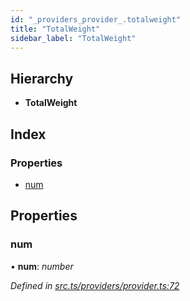 ```yaml
---
id: "_providers_provider_.totalweight"
title: "TotalWeight"
sidebar_label: "TotalWeight"
---
```


## Hierarchy

* **TotalWeight**

## Index

### Properties

* [num](_providers_provider_.totalweight.md#num)

## Properties

###  num

• **num**: *number*

*Defined in [src.ts/providers/provider.ts:72](https://github.com/nearprotocol/nearlib/blob/a71bd4f/src.ts/providers/provider.ts#L72)*

